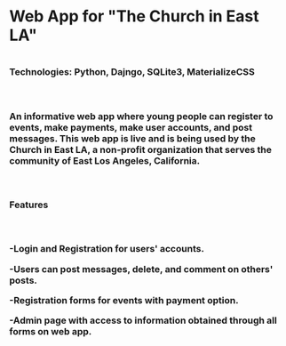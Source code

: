 <h1>Web App for "The Church in East LA" <h1>
<h3>Technologies: Python, Dajngo, SQLite3, MaterializeCSS<h3>
  <br>
<p> An informative web app where young people can register to events, make payments, make user accounts, and post messages. This web app is live and is being used by the Church in East LA, a non-profit organization that serves the community of East Los Angeles, California. <p>
<br>
<h3>Features<h3>
  <br>
<p>-Login and Registration for users' accounts.<p>
<p>-Users can post messages, delete, and comment on others' posts.<p>
<p>-Registration forms for events with payment option.<p>
<p>-Admin page with access to information obtained through all forms on web app.<p>
